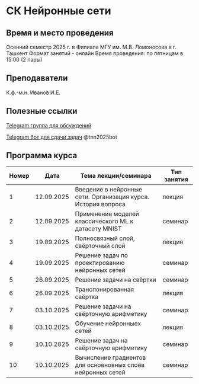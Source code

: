 # СК Нейронные сети

## Время и место проведения
Осенний семестр 2025 г. в Филиале МГУ им. М.В. Ломоносова в г. Ташкент
Формат занятий - онлайн
Время проведения: по пятницам в 15:00 (2 пары)

## Преподаватели
К.ф.-м.н. Иванов И.Е.

## Полезные ссылки

[Telegram группа для обсуждений](https://t.me/+hCHW2T3RXvpmODIy)


[Telegram бот для сдачи задач](t.me/tnn2025bot) @tnn2025bot

## <a name="program" /> Программа курса 
| Номер         | Дата         | Тема лекции/семинара                                  | Тип занятия |
| ------------- | -------------| -------------                                          |  -------------|
| 1 |  12.09.2025   |  Введение в нейронные сети. Организация курса. История вопроса    | лекция        |
| 2 |  12.09.2025   |  Применение моделей классического ML к датасету MNIST             | семинар       |
| 3 |  19.09.2025   |  Полносвязный слой, свёрточный слой                               | лекция        |
| 4 |  19.09.2025   |  Решение задач по проектированию нейронных сетей                  | семинар       |
| 5 |  26.09.2025   |  Решение задачи на свёртки                                        | семинар       |
| 6 |  26.09.2025   |  Транспонированная свёртка                                        | лекция        |
| 7 |  03.10.2025   |  Решение задачи на свёрточную арифметику                          | семинар       |
| 8 |  03.10.2025   |  Обучение нейронныех сетей                                        | лекция        |
| 9 |  10.10.2025   |  Решение задач на свёрточную арифметику                           | семинар       |
| 10|  10.10.2025   |  Вычисление градиентов для основновных слоёв нейронных сетей      | семинар       |

